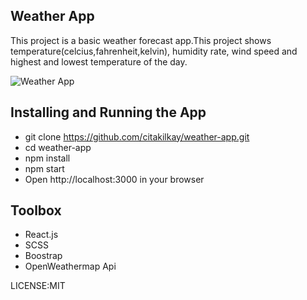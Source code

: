 ## Weather App
This project is a basic weather forecast app.This project shows temperature(celcius,fahrenheit,kelvin), humidity rate, wind speed and highest and lowest temperature of the day. 
 

![Weather App](https://i.ibb.co/L8S5NY7/weather-app.jpg)

## Installing and Running the App
 - git clone https://github.com/citakilkay/weather-app.git
 - cd weather-app
 - npm install
 - npm start 
 - Open http://localhost:3000 in your browser

## Toolbox
 - React.js
 - SCSS
 - Boostrap
 - OpenWeathermap Api

LICENSE:MIT